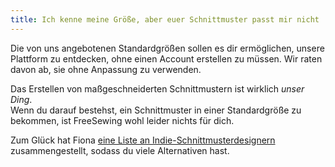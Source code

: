 ```yaml
---
title: Ich kenne meine Größe, aber euer Schnittmuster passt mir nicht
---
```


Die von uns angebotenen Standardgrößen sollen es dir ermöglichen, unsere Plattform zu entdecken, ohne einen Account erstellen zu müssen. Wir raten davon ab, sie ohne Anpassung zu verwenden.

Das Erstellen von maßgeschneiderten Schnittmustern ist wirklich *unser Ding*.  
Wenn du darauf bestehst, ein Schnittmuster in einer Standardgröße zu bekommen, ist FreeSewing wohl leider nichts für dich.

Zum Glück hat Fiona [eine Liste an Indie-Schnittmusterdesignern](https://chainstitcher.blogspot.com/p/indie-pattern-designers.html) zusammengestellt, sodass du viele Alternativen hast.
